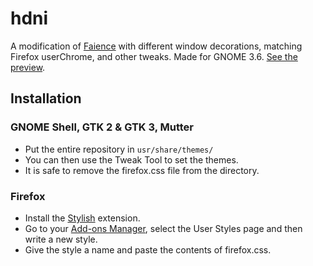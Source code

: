 # hdni
A modification of [Faience](http://tiheum.deviantart.com/art/GTK3-Gnome-Shell-Faience-255097456) with different window decorations, matching Firefox userChrome, and other tweaks. Made for GNOME 3.6. [See the preview](http://hdni.github.io/rice/assets/faience_preview.png).

## Installation
### GNOME Shell, GTK 2 & GTK 3, Mutter
* Put the entire repository in `usr/share/themes/`
* You can then use the Tweak Tool to set the themes.
* It is safe to remove the firefox.css file from the directory.

### Firefox
* Install the [Stylish](https://addons.mozilla.org/en-US/firefox/addon/stylish/) extension.
* Go to your [Add-ons Manager](about:addons), select the User Styles page and then write a new style.
* Give the style a name and paste the contents of firefox.css.
